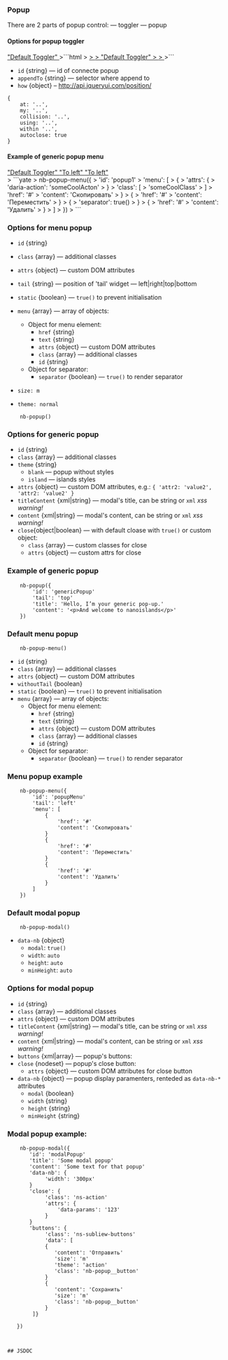 ### Popup
There are 2 parts of popup control:
— toggler
— popup

#### Options for popup toggler


<a id="popup-toggler" class="nb link link_wrapper link_pseudo" data-nb="popup-toggler" data-nb-popup-toggler="{id: 'popup1'}" href="#default">
    <span class="link__inner">
        "Default Toggler"
    </span>
</a>
>```html
> <a id="popup-toggler" class="nb link link_wrapper link_pseudo" data-nb="popup-toggler" data-nb-popup-toggler="{id: 'popup1'}" href="#default">
>    <span class="link__inner">
>        "Default Toggler"
>    </span>
> </a>
>```

* `id` {string} — id of connecte popup
* `appendTo` {string} —  selector where append to
* `how` {object} – http://api.jqueryui.com/position/
```
{
    at: '..',
    my: '..',
    collision: '..',
    using: '..',
    within '..',
    autoclose: true
}
```

#### Example of generic popup menu
<a data-nb="popup-toggler" data-nb-popup-toggler="{id: 'popup1'}" href="#default">
    <span class="link__inner">
        "Default Toggler"
    </span>
</a>

<a data-nb="popup-toggler" data-nb-popup-toggler="{id: 'popup1', how: { at: 'right', my: 'left'}}" href="#right">
    <span class="link__inner">
        "To left"
    </span>
</a>

<a data-nb="popup-toggler" data-nb-popup-toggler="{id: 'popup1', how: { at: 'left', my: 'right'}}" href="#right">
    <span class="link__inner">
        "To left"
    </span>
</a>
<div example="popup1"/>
> ```yate
> nb-popup-menu({
>     'id': 'popup1'
>     'menu': [
>         {
>              'attrs': {
>                   'daria-action': 'someCoolActon'
>              }
>              'class': [
>                   'someCoolClass'
>              ]
>              'href': '#'
>              'content': 'Скопировать'
>         }
>         {
>             'href': '#'
>             'content': 'Переместить'
>         }
>         {
>             'separator': true()
>         }
>         {
>             'href': '#'
>             'content': 'Удалить'
>         }
>     ]
> })
> ```

### Options for menu popup

* `id` {string}
* `class` {array} — additional classes
* `attrs` {object} — custom DOM attributes
* `tail` {string} — position of 'tail' widget — left|right|top|bottom
* `static` {boolean} — `true()` to prevent initialisation
* `menu` {array} — array of objects:
    * Object for menu element:
        * `href` {string}
        * `text` {string}
        * `attrs` {object} — custom DOM attributes
        * `class` {array} — additional classes
        * `id` {string}
    * Object for separator:
        * `separator` {boolean} — `true()` to render separator

* `size: m`
* `theme: normal`

```
    nb-popup()
```

### Options for generic popup

* `id` {string}
* `class` {array} — additional classes
* `theme` {string}
  * `blank` — popup without styles
  * `island` — islands styles
* `attrs` {object} — custom DOM attributes, e.g.: `{ 'attr2: 'value2', 'attr2: 'value2' }`
* `titleContent` {xml|string} —  modal's title, can be string or `xml` _xss warning!_
* `content` {xml|string} — modal's content, can be string or `xml` _xss warning!_
* `close`{object|boolean} — with default cloase with `true()` or custom object:
  * `class` {array} — custom classes for close
  * `attrs` {object} — custom attrs for close

### Example of generic popup

```
    nb-popup({
        'id': 'genericPopup'
        'tail': 'top'
        'title': 'Hello, I’m your generic pop-up.'
        'content': '<p>And welcome to nanoislands</p>'
    })
```

### Default menu popup

```
    nb-popup-menu()
```

* `id` {string}
* `class` {array} — additional classes
* `attrs` {object} — custom DOM attributes
* `withoutTail` {boolean}  
* `static` {boolean} — `true()` to prevent initialisation
* `menu` {array} — array of objects:
    * Object for menu element:
        * `href` {string}
        * `text` {string}
        * `attrs` {object} — custom DOM attributes
        * `class` {array} — additional classes
        * `id` {string}
    * Object for separator:
        * `separator` {boolean} — `true()` to render separator

### Menu popup example

```
    nb-popup-menu({
        'id': 'popupMenu'
        'tail': 'left'
        'menu': [
            {
                'href': '#'
                'content': 'Скопировать'
            }
            {
                'href': '#'
                'content': 'Переместить'
            }
            {
                'href': '#'
                'content': 'Удалить'
            }
        ]
    })
```

### Default modal popup

```
    nb-popup-modal()
```

* `data-nb` {object}
    * `modal`: `true()`
    * `width`: `auto`
    * `height`: `auto`
    * `minHeight`: `auto`

### Options for modal popup

* `id` {string}
* `class` {array} — additional classes
* `attrs` {object} — custom DOM attributes
* `titleContent` {xml|string} — modal's title, can be string or `xml` _xss warning!_
* `content` {xml|string} — modal's content, can be string or `xml` _xss warning!_
* `buttons` {xml|array} — popup's buttons:
* `close` {nodeset} — popup's close button:
    * `attrs` {object} — custom DOM attributes for close button
* `data-nb` {object} — popup display paramenters, renteded as `data-nb-*` attributes
    * `modal` {boolean}
    * `width` {string}
    * `height` {string}
    * `minHeight` {string}

### Modal popup example:

```
    nb-popup-modal({
       'id': 'modalPopup'
       'title': 'Some modal popup'
       'content': 'Some text for that popup'
       'data-nb': {
            'width': '300px'
       }
       'close': {
            'class': 'ns-action'
            'attrs': {
                'data-params': '123'
            }
       }
       'buttons': {
            'class': 'ns-subliew-buttons'
            'data': [
            {
               'content': 'Отправить'
               'size': 'm'
               'theme': 'action'
               'class': 'nb-popup__button'
            }
            {
               'content': 'Сохранить'
               'size': 'm'
               'class': 'nb-popup__button'
            }
        ]}

   })



## JSDOC
